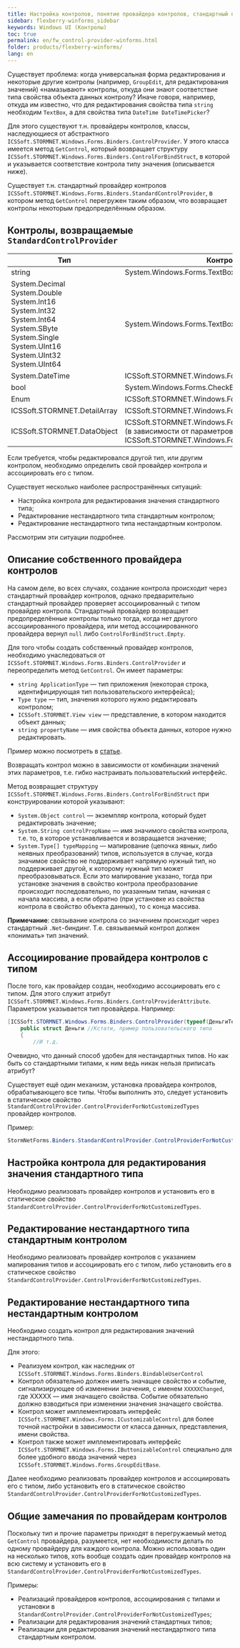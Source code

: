 ```yaml
---
title: Настройка контролов, понятие провайдера контролов, стандартный провайдер контролов
sidebar: flexberry-winforms_sidebar
keywords: Windows UI (Контролы)
toc: true
permalink: en/fw_control-provider-winforms.html
folder: products/flexberry-winforms/
lang: en
---
```

Существует проблема: когда универсальная форма редактирования и некоторые другие контролы (например, `GroupEdit`, для редактирования значений) «намазывают» контролы, откуда они знают соответствие типа свойства объекта данных контролу? Иначе говоря, например, откуда им известно, что для редактирования свойства типа `string` необходим `TextBox`, а для свойства типа `DateTime DateTimePicker`?


Для этого существуют т.н. провайдеры контролов, классы, наследующиеся от абстрактного `ICSSoft.STORMNET.Windows.Forms.Binders.ControlProvider`. У этого класса имеется метод `GetControl`, который возвращает структуру `ICSSoft.STORMNET.Windows.Forms.Binders.ControlForBindStruct`, в которой и указывается соответствие контрола типу значения (описывается ниже).


Существует т.н. стандартный провайдер контролов `ICSSoft.STORMNET.Windows.Forms.Binders.StandardControlProvider`, в котором метод `GetControl` перегружен таким образом, что возвращает контролы некоторым предопределённым образом. 

## Контролы, возвращаемые `StandardControlProvider`

| Тип | Контрол
|--|--
| string| System.Windows.Forms.TextBox
| System.Decimal<br>System.Double<br> System.Int16<br>System.Int32<br>System.Int64<br>System.SByte<br>System.Single<br>System.UInt16<br>System.UInt32<br>System.UInt64| System.Windows.Forms.TextBox
| System.DateTime| ICSSoft.STORMNET.Windows.Forms.DateTimePicker
| bool| System.Windows.Forms.CheckBox
| Enum| ICSSoft.STORMNET.Windows.Forms.ExtendedComboBox
| ICSSoft.STORMNET.DetailArray| ICSSoft.STORMNET.Windows.Forms.GroupEditBase
| ICSSoft.STORMNET.DataObject| ICSSoft.STORMNET.Windows.Forms.ComboLookup или (в зависимости от параметров) ICSSoft.STORMNET.Windows.Forms.LookUp.LookUp

Если требуется, чтобы редактировался другой тип, или другим контролом, необходимо определить свой провайдер контрола и ассоциировать его с типом.


Существует несколько наиболее распространённых ситуаций:
* Настройка контрола для редактирования значения стандартного типа;
* Редактирование нестандартного типа стандартным контролом;
* Редактирование нестандартного типа нестандартным контролом.

Рассмотрим эти ситуации подробнее.

## Описание собственного провайдера контролов
На самом деле, во всех случаях, создание контрола происходит через стандартный провайдер контролов, однако предварительно стандартный провайдер проверяет ассоциированный с типом провайдер контрола. Стандартный провайдер возвращает предопределённые контролы только тогда, когда нет другого ассоциированного провайдера, или метод ассоциированного провайдера вернул `null` либо `ControlForBindStruct.Empty`.


Для того чтобы создать собственный провайдер контролов, необходимо унаследоваться от `ICSSoft.STORMNET.Windows.Forms.Binders.ControlProvider` и переопределить метод `GetControl`. Он имеет параметры: 
* `string ApplicationType` — тип приложения (некоторая строка, идентифицирующая тип пользовательского интерфейса);
* `Type type` — тип, значения которого нужно редактировать контролом;
* `ICSSoft.STORMNET.View view` — представление, в котором находится объект данных;
* `string propertyName` — имя свойства объекта данных, которое нужно редактировать. 

Пример можно посмотреть в [статье](fw_datetime-picker.html).

Возвращать контрол можно в зависимости от комбинации значений этих параметров, т.е. гибко настраивать пользовательский интерфейс.


Метод возвращает структуру `ICSSoft.STORMNET.Windows.Forms.Binders.ControlForBindStruct` при конструировании которой указывают:
*	`System.Object control` — экземпляр контрола, который будет редактировать значение;
*	`System.String controlPropName` — имя значимого свойства контрола, т.е. то, в которое устанавливается и возвращается значение;
*	`System.Type[] typeMapping` — мапирование (цепочка явных, либо неявных преобразований) типов, используется в случае, когда значимое свойство не поддерживает напрямую нужный тип, но поддерживает другой, к которому нужный тип может преобразовываться. Если это мапирование указано, тогда при установке значения в свойство контрола преобразование происходит последовательно, по указанным типам, начиная с начала массива, а если обратно (при установке из свойства контрола в свойство объекта данных), то с конца массива.

__Примечание__: связывание контрола со значением происходит через стандартный `.Net`-биндинг. Т.е. связываемый контрол должен «понимать» тип значений.

## Ассоциирование провайдера контролов с типом
После того, как провайдер создан, необходимо ассоциировать его с типом. Для этого служит атрибут `ICSSoft.STORMNET.Windows.Forms.Binders.ControlProviderAttribute`. Параметром указывается тип провайдера.
Например:

```csharp
[ICSSoft.STORMNET.Windows.Forms.Binders.ControlProvider(typeof(ДеньгиTextBoxControlProvider))] 	
	public struct Деньги //Кстати, пример пользовательского типа
	{
		//И т.д.
```

Очевидно, что данный способ удобен для нестандартных типов. Но как быть со стандартными типами, к ним ведь никак нельзя приписать атрибут?


Существует ещё один механизм, установка провайдера контролов, обрабатывающего все типы. Чтобы выполнить это, следует установить в статическое свойство `StandardControlProvider.ControlProviderForNotCustomizedTypes` провайдер контролов.


Пример:

```csharp
StormNetForms.Binders.StandardControlProvider.ControlProviderForNotCustomizedTypes=new РесурсControlProvider();
```

## Настройка контрола для редактирования значения стандартного типа
Необходимо реализовать провайдер контролов и установить его в статическое свойство `StandardControlProvider.ControlProviderForNotCustomizedTypes`.

## Редактирование нестандартного типа стандартным контролом
Необходимо реализовать провайдер контролов с указанием мапирования типов и ассоциировать его с типом, либо установить его в статическое свойство `StandardControlProvider.ControlProviderForNotCustomizedTypes`.

## Редактирование нестандартного типа нестандартным контролом
Необходимо создать контрол для редактирования значений нестандартного типа.

Для этого:
* Реализуем контрол, как наследник от `ICSSoft.STORMNET.Windows.Forms.Binders.BindableUserControl`
* Контрол обязательно должен иметь значащее свойство и событие, сигнализирующее об изменении значения, с именем `ХХХХХChanged`, где ХХХХХ — имя значащего свойства. Событие обязательно должно взводиться при изменении значения значащего свойства.
* Контрол может имплементировать интерфейс `ICSSoft.STORMNET.Windows.Forms.ICustomizableControl` для более точной настройки в зависимости от класса данных, представления, имени свойства.
* Контрол также может имплементировать интерфейс `ICSSoft.STORMNET.Windows.Forms.IButtonizableControl` специально для более удобного ввода значений через `ICSSoft.STORMNET.Windows.Forms.GroupEditBase`.

Далее необходимо реализовать провайдер контролов и ассоциировать его с типом, либо установить его в статическое свойство `StandardControlProvider.ControlProviderForNotCustomizedTypes`.

## Общие замечания по провайдерам контролов

Поскольку тип и прочие параметры приходят в перегружаемый метод `GetControl` провайдера, разумеется, нет необходимости делать по одному провайдеру для каждого контрола. Можно использовать один на несколько типов, хоть вообще создать один провайдер контролов на всю систему и установить его в `StandardControlProvider.ControlProviderForNotCustomizedTypes`.

Примеры:
* Реализаций провайдеров контролов, ассоциирования с типами и установки в `StandardControlProvider.ControlProviderForNotCustomizedTypes`;
* Реализации для редактирования значений стандартных типов;
* Реализации для редактирования значений нестандартного типа стандартным контролом.
